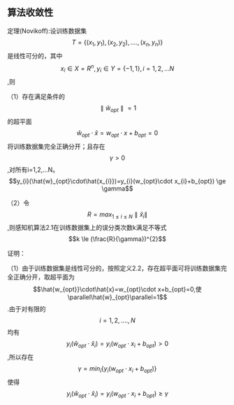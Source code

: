 <script type="text/javascript" async src="//cdn.bootcss.com/mathjax/2.7.0/MathJax.js?config=TeX-AMS-MML_HTMLorMML"></script>
<script type="text/javascript" async src="https://cdnjs.cloudflare.com/ajax/libs/mathjax/2.7.1/MathJax.js?config=TeX-MML-AM_CHTML"></script>

## 算法收敛性

定理(Novikoff):设训练数据集$$T=\{(x_{1},y_{1}),(x_{2},y_{2}),....,(x_{n},y_{n})\}$$是线性可分的，其中$$x_{i} \in X=R^{n},y_{i} \in Y=\{-1,1\},i=1,2,...N$$,则

（1）存在满足条件的$$\parallel \hat{w}_{opt} \parallel =1$$的超平面$$\hat{w}_{opt} \cdot \hat{x} =w_{opt} \cdot x + b_{opt}=0$$将训练数据集完全正确分开；且存在$$\gamma >0$$,对所有i=1,2,...N。
$$y_{i}(\hat{w}_{opt}\cdot\hat{x_{i}})=y_{i}(w_{opt}\cdot x_{i}+b_{opt}) \ge \gamma$$

（2）令$$R=max_{1 \le i \le N}\parallel\hat{x}_{i}\parallel$$,则感知机算法2.1在训练数据集上的误分类次数k满足不等式$$k \le (\frac{R}{\gamma})^{2}$$

证明：

（1）由于训练数据集是线性可分的，按照定义2.2，存在超平面可将训练数据集完全正确分开，取超平面为$$\hat{w_{opt}}\cdot\hat{x}=w_{opt}\cdot x+b_{opt}=0,使 \parallel\hat{w}_{opt}\parallel=1$$.由于对有限的$$i=1,2,....,N$$均有$$y_{i}(\hat{w}_{opt}\cdot\hat{x}_{i})=y_{i}(w_{opt}\cdot x_{i}+b_{opt})>0$$,所以存在$$\gamma=min_{i}\{y_{i}(w_{opt}\cdot x_{i}+b_{opt})\}$$使得$$y_{i}(\hat{w}_{opt}\cdot\hat{x}_{i})=y_{i}(w_{opt}\cdot x_{i}+b_{opt}) \ge \gamma$$